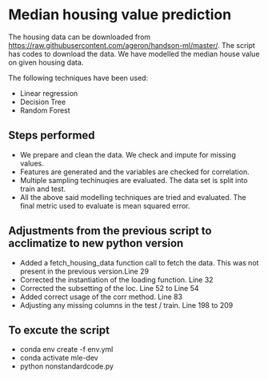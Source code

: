 # Median housing value prediction

The housing data can be downloaded from https://raw.githubusercontent.com/ageron/handson-ml/master/. The script has codes to download the data. We have modelled the median house value on given housing data. 

The following techniques have been used: 

 - Linear regression
 - Decision Tree
 - Random Forest

## Steps performed
 - We prepare and clean the data. We check and impute for missing values.
 - Features are generated and the variables are checked for correlation.
 - Multiple sampling techinuqies are evaluated. The data set is split into train and test.
 - All the above said modelling techniques are tried and evaluated. The final metric used to evaluate is mean squared error.

## Adjustments from the previous script to acclimatize to new python version

- Added a fetch_housing_data function call to fetch the data. This was not present in the previous version.Line 29
- Corrected the instantiation of the loading function. Line 32
- Corrected the subsetting of the loc. Line 52 to Line 54
- Added correct usage of the corr method. Line 83
- Adjusting any missing columns in the test / train. Line 198 to 209

## To excute the script
- conda env create -f env.yml
- conda activate mle-dev
- python nonstandardcode.py
